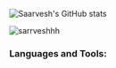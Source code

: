 
![Saarvesh's GitHub stats](https://github-readme-stats.vercel.app/api?username=Sarrveshhh&theme=dark&show_icons=true)

<p><img align="center" src="https://github-readme-streak-stats.herokuapp.com/?user=sarrveshhh&" alt="sarrveshhh" /></p>

<h3 align="left">Languages and Tools:</h3>
